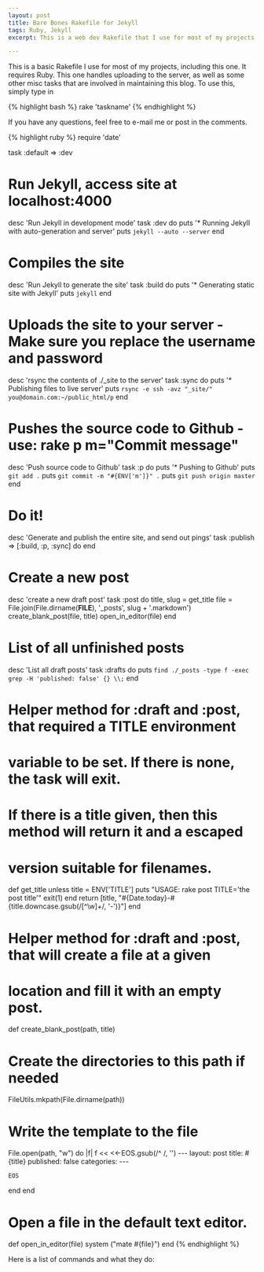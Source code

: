 ```yaml
---
layout: post
title: Bare Bones Rakefile for Jekyll
tags: Ruby, Jekyll
excerpt: This is a web dev Rakefile that I use for most of my projects, including this one.

---
```


This is a basic Rakefile I use for most of my projects, including this one. It requires Ruby. This one handles uploading to the server, as well as some other misc tasks that are involved in maintaining this blog. To use this, simply type in 

{% highlight bash %}
rake 'taskname'
{% endhighlight %}

If you have any questions, feel free to e-mail me or post in the comments.

{% highlight ruby %}
require 'date'

task :default => :dev

# Run Jekyll, access site at localhost:4000
desc 'Run Jekyll in development mode'
task :dev do
  puts '* Running Jekyll with auto-generation and server'
  puts `jekyll --auto --server`
end

# Compiles the site
desc 'Run Jekyll to generate the site'
task :build do
  puts '* Generating static site with Jekyll'
  puts `jekyll`
end
  
# Uploads the site to your server - Make sure you replace the username and password
desc 'rsync the contents of ./_site to the server'
task :sync do
  puts '* Publishing files to live server'
  puts `rsync -e ssh -avz "_site/" you@domain.com:~/public_html/p`
end

# Pushes the source code to Github - use: rake p m="Commit message"
desc 'Push source code to Github'
task :p do
  puts '* Pushing to Github'
  puts `git add .`
  puts `git commit -m "#{ENV['m']}" .`
  puts `git push origin master`
end

# Do it!
desc 'Generate and publish the entire site, and send out pings'
  task :publish => [:build, :p, :sync] do
end

# Create a new post
desc 'create a new draft post'
task :post do
  title, slug = get_title
  file = File.join(File.dirname(__FILE__), '_posts', slug + '.markdown')
  create_blank_post(file, title)
  open_in_editor(file)
end

# List of all unfinished posts
desc 'List all draft posts'
task :drafts do
  puts `find ./_posts -type f -exec grep -H 'published: false' {} \\;`
end

# Helper method for :draft and :post, that required a TITLE environment
# variable to be set. If there is none, the task will exit.
#
# If there is a title given, then this method will return it and a escaped
# version suitable for filenames.
def get_title
  unless title = ENV['TITLE']
    puts "USAGE: rake post TITLE='the post title'"
    exit(1)
  end
  return [title, "#{Date.today}-#{title.downcase.gsub(/[^\w]+/, '-')}"]
end

# Helper method for :draft and :post, that will create a file at a given
# location and fill it with an empty post.
def create_blank_post(path, title)
  # Create the directories to this path if needed
  FileUtils.mkpath(File.dirname(path))

  # Write the template to the file
  File.open(path, "w") do |f|
    f << <<-EOS.gsub(/^    /, '')
    ---
    layout: post
    title: #{title}
    published: false
    categories:
    ---

    EOS
  end
end

# Open a file in the default text editor.
def open_in_editor(file)
  system ("mate #{file}")
end
{% endhighlight %}

Here is a list of commands and what they do:

